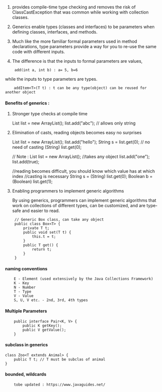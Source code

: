 1. provides compile-time type checking and removes the risk of ClassCastException 
that was common while working with collection classes.

2. Generics enable types (classes and interfaces) to be parameters when defining 
classes, interfaces, and methods. 

3. Much like the more familiar formal parameters used in method declarations, 
type parameters provide a way for you to re-use the same code with different 
inputs. 

4. The difference is that the inputs to formal parameters are values, 

        add(int a, int b) : a= 5, b=6

while the inputs to type parameters are types.
  
        addItem<T>(T t) : t can be any type(object) can be reused for another object


#### Benefits of generics : 

1. Stronger type checks at compile time

      List<String> list = new ArrayList<String>(); 
      list.add("abc"); // allows only string

2. Elimination of casts, reading objects becomes easy no surprises

      List<String> list = new ArrayList<String>();
      list.add("hello");
      String s = list.get(0); // no need of casting (String) list.get(0);
   
      // Note : 
      List list = new ArrayList(); //takes any object
      list.add("one");
      list.add(true);
      
      //reading becomes difficult, you should know which value has at which index
      //casting is necessary
      String s = (String) list.get(0);
      Boolean b = (Boolean) list.get(1);
   
3. Enabling programmers to implement generic algorithms

    By using generics, programmers can implement generic algorithms 
    that work on collections of different types, can be customized, 
    and are type-safe and easier to read.      
        
        // Generic Box class, can take any object
        public class Box<T> {
            private T t;
            public void set(T t) {
                this.t = t;
            }
            public T get() {
                return t;
            }
        }


#### naming conventions

        E - Element (used extensively by the Java Collections Framework)
        K - Key
        N - Number
        T - Type
        V - Value
        S, U, V etc. - 2nd, 3rd, 4th types
      
#### Multiple Parameters 

        public interface Pair<K, V> {
            public K getKey();
            public V getValue();
        }

#### subclass in generics
  
    class Zoo<T extends Animal> {
        public T t; // T must be subclas of animal
    }


#### bounded, wildcards  

        tobe updated : https://www.javaguides.net/
